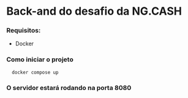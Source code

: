# Back-and do desafio da NG.CASH

### Requisitos:
- Docker


### Como iniciar o projeto
```
  docker compose up
```

### O servidor estará rodando na porta 8080
